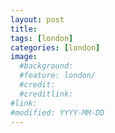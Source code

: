 ```yaml
---
layout: post
title:
tags: [london]
categories: [london]
image:
  #background:
  #feature: london/
  #credit:
  #creditlink:
#link:
#modified: YYYY-MM-DD
---
```


